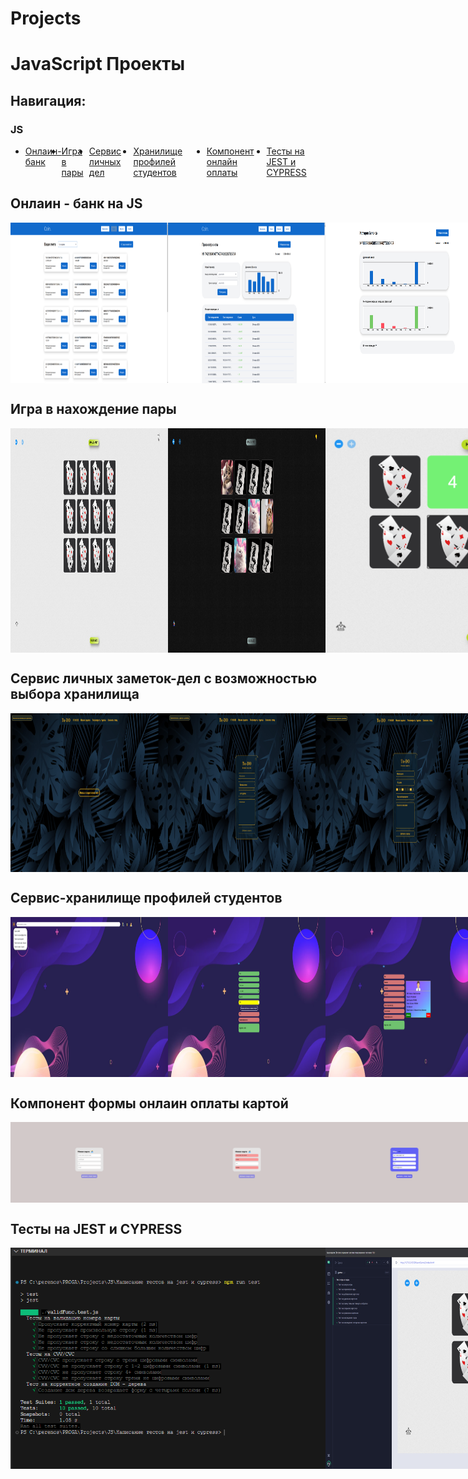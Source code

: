 # Projects

<h1> JavaScript Проекты </h1>	
<h2> Навигация: </h2>
<h3> JS </h3>
<ul style='display: flex; gap=10px'>
	<li>
	<a href='#bank'>Онлаин-банк</a>
	</li>
	<li>
	<a href='#game'>Игра в пары</a>
	</li>
	<li>
	<a href='#TO-DO'>Сервис личных дел</a>
	</li>
	<li>
	<a href='#Students'>Хранилище профилей студентов</a>
	</li>
	<li>
	<a href='#Card'>Компонент онлайн оплаты</a>
	</li>
	<li>
	<a href='#tests'>Тесты на JEST и CYPRESS</a>
	</li>
</ul>
<section id="bank">
				<h2>Онлаин - банк на JS</h2>
				<div style="display: flex">
					<img width="50%" src="./ScreenShots/bank1.png" alt="Онлаин банк" />
					<img width="50%" src="./ScreenShots/bank2.png" alt="Онлаин банк" />
					<img width="50%" src="./ScreenShots/bank3.png" alt="Онлаин банк" />
					<img width="50%" src="./ScreenShots/bank4.png" alt="Онлаин банк" />
					<img width="100%" src="./ScreenShots/bank5.png" alt="Онлаин банк" />
				</div>
</section>
<section id="game">
				<h2>Игра в нахождение пары</h2>
				<div style="display: flex">
					<img width="50%" src="./ScreenShots/game1.png" alt="Игра в пары" />
					<img width="50%" src="./ScreenShots/game2.png" alt="Игра в пары" />
					<img width="100%" src="./ScreenShots/game3.png" alt="Игра в пары" />
				</div>
</section>
<section id="TO-DO">
				<h2>Сервис личных заметок-дел с возможностью выбора хранилища</h2>
				<div style="display: flex">
					<img width="50%" src="./ScreenShots/todo1.png" alt="TO-DO" />
					<img width="50%" src="./ScreenShots/todo2.png" alt="TO-DO" />
					<img width="50%" src="./ScreenShots/todo3.png" alt="TO-DO" />
					<img width="50%" src="./ScreenShots/todo4.png" alt="TO-DO" />
					<img width="100%" src="./ScreenShots/todo5.png" alt="TO-DO" />
				</div>
</section>
<section id="Students">
				<h2>Сервис-хранилище профилей студентов</h2>
				<div style="display: flex">
					<img width="50%" src="./ScreenShots/stud1.png" alt="TO-DO" />
					<img width="50%" src="./ScreenShots/stud2.png" alt="TO-DO" />
					<img width="50%" src="./ScreenShots/stud3.png" alt="TO-DO" />
					<img width="50%" src="./ScreenShots/stud4.png" alt="TO-DO" />
					<img width="100%" src="./ScreenShots/stud5.png" alt="TO-DO" />					
				</div>
</section>
<section id="Card">
				<h2>Компонент формы онлаин оплаты картой</h2>
				<div style="display: flex">
					<img width="50%" src="./ScreenShots/card1.png" alt="card" />
					<img width="50%" src="./ScreenShots/card2.png" alt="card" />
					<img width="50%" src="./ScreenShots/card3.png" alt="card" />
					<img width="50%" src="./ScreenShots/card4.png" alt="card" />
				</div>
</section>
<section id="tests">
				<h2>Тесты на JEST и CYPRESS</h2>
				<div style="display: flex">
					<img width="100%" src="./ScreenShots/test1.png" alt="test" />
					<img width="100%" src="./ScreenShots/test2.png" alt="test" />
				</div>
</section>

